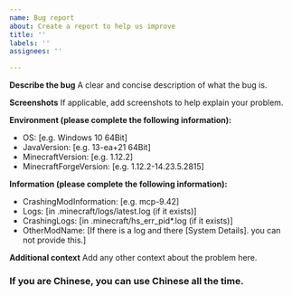 ```yaml
---
name: Bug report
about: Create a report to help us improve
title: ''
labels: ''
assignees: ''

---
```


**Describe the bug**
A clear and concise description of what the bug is.

**Screenshots**
If applicable, add screenshots to help explain your problem.

**Environment (please complete the following information):**
 - OS: [e.g. Windows 10 64Bit]
 - JavaVersion: [e.g. 13-ea+21 64Bit]
 - MinecraftVersion: [e.g. 1.12.2]
 - MinecraftForgeVersion: [e.g. 1.12.2-14.23.5.2815]

**Information (please complete the following information):**
 - CrashingModInformation: [e.g. mcp-9.42]
 - Logs: [in .minecraft/logs/latest.log (if it exists)]
 - CrashingLogs: [in .minecraft/hs_err_pid*.log (if it exists)] 
 - OtherModName: [If there is a log and there [System Details]. you can not provide this.]

**Additional context**
Add any other context about the problem here.

### If you are Chinese, you can use Chinese all the time.
